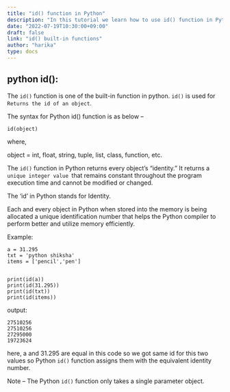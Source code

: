 ```yaml
---
title: "id() function in Python"
description: "In this tutorial we learn how to use id() function in Python"
date: "2022-07-19T10:30:00+09:00"
draft: false
link: "id() built-in functions"
author: "harika"
type: docs
---
```


##  python id():
The `id()` function is one of the built-in function in python.
`id()` is used for `Returns the id of an object`.

The syntax for Python id() function is as below –
```
id(object)
```
where,

object = int, float, string, tuple, list, class, function, etc.

The `id()` function in Python returns every object’s “identity.” It returns a `unique integer value `that remains constant throughout the program execution time and cannot be modified or changed.

The ‘id’ in Python stands for Identity. 

Each and every object in Python when stored into the memory is being allocated a unique identification number that helps the Python compiler to perform better and utilize memory efficiently.

Example:
```
a = 31.295
txt = 'python shiksha'
items = ['pencil','pen']


print(id(a))
print(id(31.295))
print(id(txt))
print(id(items))
```
output:
```
27510256
27510256
27295000
19723624
```
here, a and 31.295 are equal in this code so we got same id for this two  values so Python `id()` function assigns them with the equivalent identity number.

Note – The Python `id()` function only takes a single parameter object.
